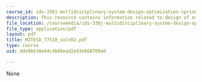 ```yaml
---
course_id: ids-338j-multidisciplinary-system-design-optimization-spring-2010
description: This resource contains information related to design of experiments.
file_location: /coursemedia/ids-338j-multidisciplinary-system-design-optimization-spring-2010/dde9bb38a44c4b88ead2e83eb68709a0_MITESD_77S10_soln02.pdf
file_type: application/pdf
layout: pdf
title: MITESD_77S10_soln02.pdf
type: course
uid: dde9bb38a44c4b88ead2e83eb68709a0

---
```

None
